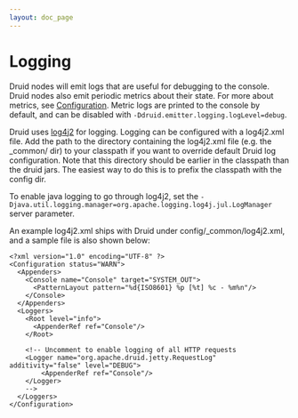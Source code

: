 ```yaml
---
layout: doc_page
---
```

Logging
==========================

Druid nodes will emit logs that are useful for debugging to the console. Druid nodes also emit periodic metrics about their state. For more about metrics, see [Configuration](../configuration/index.html#enabling-metrics). Metric logs are printed to the console by default, and can be disabled with `-Ddruid.emitter.logging.logLevel=debug`.

Druid uses [log4j2](http://logging.apache.org/log4j/2.x/) for logging. Logging can be configured with a log4j2.xml file. Add the path to the directory containing the log4j2.xml file (e.g. the _common/ dir) to your classpath if you want to override default Druid log configuration. Note that this directory should be earlier in the classpath than the druid jars. The easiest way to do this is to prefix the classpath with the config dir.

To enable java logging to go through log4j2, set the `-Djava.util.logging.manager=org.apache.logging.log4j.jul.LogManager` server parameter.

An example log4j2.xml ships with Druid under config/_common/log4j2.xml, and a sample file is also shown below:

```
<?xml version="1.0" encoding="UTF-8" ?>
<Configuration status="WARN">
  <Appenders>
    <Console name="Console" target="SYSTEM_OUT">
      <PatternLayout pattern="%d{ISO8601} %p [%t] %c - %m%n"/>
    </Console>
  </Appenders>
  <Loggers>
    <Root level="info">
      <AppenderRef ref="Console"/>
    </Root>

    <!-- Uncomment to enable logging of all HTTP requests
    <Logger name="org.apache.druid.jetty.RequestLog" additivity="false" level="DEBUG">
        <AppenderRef ref="Console"/>
    </Logger>
    -->
  </Loggers>
</Configuration>
```
